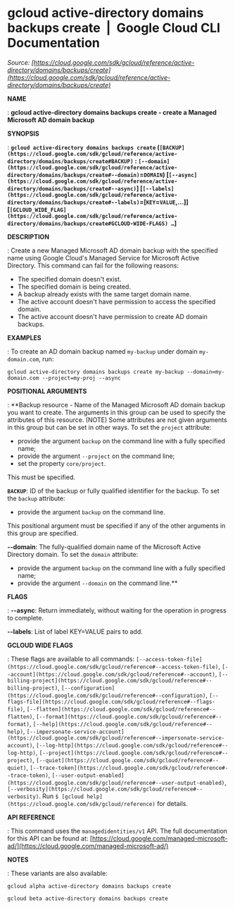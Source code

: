 # gcloud active-directory domains backups create  |  Google Cloud CLI Documentation

*Source: [https://cloud.google.com/sdk/gcloud/reference/active-directory/domains/backups/create](https://cloud.google.com/sdk/gcloud/reference/active-directory/domains/backups/create)*

**NAME**

: **gcloud active-directory domains backups create - create a Managed Microsoft AD domain backup**

**SYNOPSIS**

: **`gcloud active-directory domains backups create` (`[BACKUP](https://cloud.google.com/sdk/gcloud/reference/active-directory/domains/backups/create#BACKUP)` : `[--domain](https://cloud.google.com/sdk/gcloud/reference/active-directory/domains/backups/create#--domain)`=`DOMAIN`) [`[--async](https://cloud.google.com/sdk/gcloud/reference/active-directory/domains/backups/create#--async)`] [`[--labels](https://cloud.google.com/sdk/gcloud/reference/active-directory/domains/backups/create#--labels)`=[`KEY`=`VALUE`,…]] [`[GCLOUD_WIDE_FLAG](https://cloud.google.com/sdk/gcloud/reference/active-directory/domains/backups/create#GCLOUD-WIDE-FLAGS) …`]**

**DESCRIPTION**

: Create a new Managed Microsoft AD domain backup with the specified name using
Google Cloud's Managed Service for Microsoft Active Directory.
This command can fail for the following reasons:

- The specified domain doesn't exist.
- The specified domain is being created.
- A backup already exists with the same target domain name.
- The active account doesn't have permission to access the specified domain.
- The active account doesn't have permission to create AD domain backups.

**EXAMPLES**

: To create an AD domain backup named `my-backup` under domain
`my-domain.com`, run:

```
gcloud active-directory domains backups create my-backup --domain=my-domain.com --project=my-proj --async
```

**POSITIONAL ARGUMENTS**

: **Backup resource - Name of the Managed Microsoft AD domain backup you want to
create. The arguments in this group can be used to specify the attributes of
this resource. (NOTE) Some attributes are not given arguments in this group but
can be set in other ways.
To set the `project` attribute:

- provide the argument `backup` on the command line with a fully
specified name;
- provide the argument `--project` on the command line;
- set the property `core/project`.

This must be specified.

**`BACKUP`**:
ID of the backup or fully qualified identifier for the backup.
To set the `backup` attribute:

- provide the argument `backup` on the command line.

This positional argument must be specified if any of the other arguments in this
group are specified.

**--domain**:
The fully-qualified domain name of the Microsoft Active Directory domain.
To set the `domain` attribute:

- provide the argument `backup` on the command line with a fully
specified name;
- provide the argument `--domain` on the command line.**

**FLAGS**

: **--async**:
Return immediately, without waiting for the operation in progress to complete.

**--labels**:
List of label KEY=VALUE pairs to add.

**GCLOUD WIDE FLAGS**

: These flags are available to all commands: `[--access-token-file](https://cloud.google.com/sdk/gcloud/reference#--access-token-file)`,
`[--account](https://cloud.google.com/sdk/gcloud/reference#--account)`, `[--billing-project](https://cloud.google.com/sdk/gcloud/reference#--billing-project)`,
`[--configuration](https://cloud.google.com/sdk/gcloud/reference#--configuration)`,
`[--flags-file](https://cloud.google.com/sdk/gcloud/reference#--flags-file)`,
`[--flatten](https://cloud.google.com/sdk/gcloud/reference#--flatten)`, `[--format](https://cloud.google.com/sdk/gcloud/reference#--format)`, `[--help](https://cloud.google.com/sdk/gcloud/reference#--help)`, `[--impersonate-service-account](https://cloud.google.com/sdk/gcloud/reference#--impersonate-service-account)`,
`[--log-http](https://cloud.google.com/sdk/gcloud/reference#--log-http)`,
`[--project](https://cloud.google.com/sdk/gcloud/reference#--project)`, `[--quiet](https://cloud.google.com/sdk/gcloud/reference#--quiet)`, `[--trace-token](https://cloud.google.com/sdk/gcloud/reference#--trace-token)`, `[--user-output-enabled](https://cloud.google.com/sdk/gcloud/reference#--user-output-enabled)`,
`[--verbosity](https://cloud.google.com/sdk/gcloud/reference#--verbosity)`.
Run `$ [gcloud help](https://cloud.google.com/sdk/gcloud/reference)` for details.

**API REFERENCE**

: This command uses the `managedidentities/v1` API. The full
documentation for this API can be found at: [https://cloud.google.com/managed-microsoft-ad/](https://cloud.google.com/managed-microsoft-ad/)

**NOTES**

: These variants are also available:

```
gcloud alpha active-directory domains backups create
```

```
gcloud beta active-directory domains backups create
```